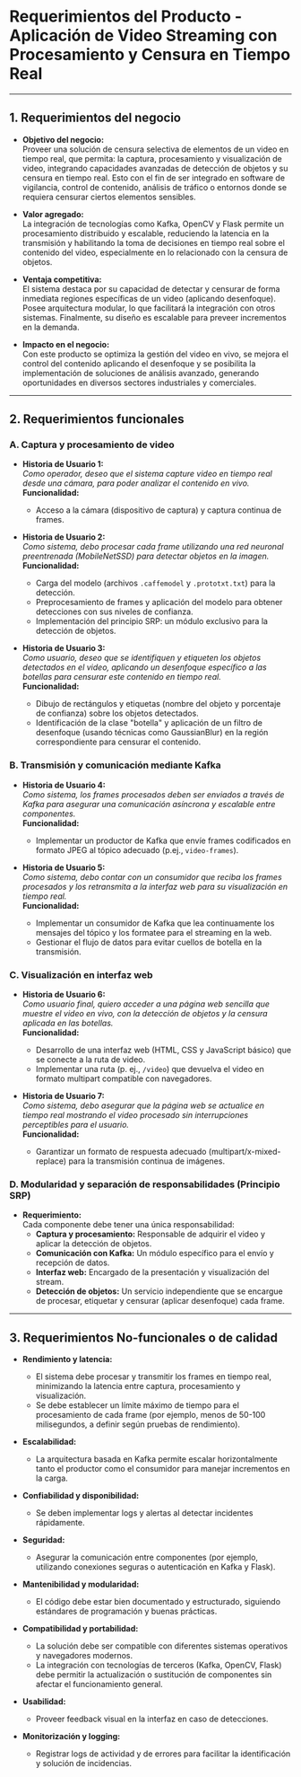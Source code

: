
# Requerimientos del Producto - Aplicación de Video Streaming con Procesamiento y Censura en Tiempo Real

---

## 1. Requerimientos del negocio

- **Objetivo del negocio:**  
  Proveer una solución de censura selectiva de elementos de un video en tiempo real, que permita: la captura, procesamiento y visualización de video, integrando capacidades avanzadas de detección de objetos y su censura en tiempo real. Esto con el fin de ser integrado en software de vigilancia, control de contenido, análisis de tráfico o entornos donde se requiera censurar ciertos elementos sensibles.

- **Valor agregado:**  
  La integración de tecnologías como Kafka, OpenCV y Flask permite un procesamiento distribuido y escalable, reduciendo la latencia en la transmisión y habilitando la toma de decisiones en tiempo real sobre el contenido del video, especialmente en lo relacionado con la censura de objetos.

- **Ventaja competitiva:**  
  El sistema destaca por su capacidad de detectar y censurar de forma inmediata regiones específicas de un video (aplicando desenfoque). Posee arquitectura modular, lo que facilitará la integración con otros sistemas. Finalmente, su diseño es escalable para preveer incrementos en la demanda.

- **Impacto en el negocio:**  
  Con este producto se optimiza la gestión del video en vivo, se mejora el control del contenido aplicando el desenfoque y se posibilita la implementación de soluciones de análisis avanzado, generando oportunidades en diversos sectores industriales y comerciales.

---

## 2. Requerimientos funcionales

### A. Captura y procesamiento de video

- **Historia de Usuario 1:**  
  *Como operador, deseo que el sistema capture video en tiempo real desde una cámara, para poder analizar el contenido en vivo.*  
  **Funcionalidad:**  
  - Acceso a la cámara (dispositivo de captura) y captura continua de frames.

- **Historia de Usuario 2:**  
  *Como sistema, debo procesar cada frame utilizando una red neuronal preentrenada (MobileNetSSD) para detectar objetos en la imagen.*  
  **Funcionalidad:**  
  - Carga del modelo (archivos `.caffemodel` y `.prototxt.txt`) para la detección.  
  - Preprocesamiento de frames y aplicación del modelo para obtener detecciones con sus niveles de confianza.  
  - Implementación del principio SRP: un módulo exclusivo para la detección de objetos.

- **Historia de Usuario 3:**  
  *Como usuario, deseo que se identifiquen y etiqueten los objetos detectados en el video, aplicando un desenfoque específico a las botellas para censurar este contenido en tiempo real.*  
  **Funcionalidad:**  
  - Dibujo de rectángulos y etiquetas (nombre del objeto y porcentaje de confianza) sobre los objetos detectados.  
  - Identificación de la clase "botella" y aplicación de un filtro de desenfoque (usando técnicas como GaussianBlur) en la región correspondiente para censurar el contenido.

### B. Transmisión y comunicación mediante Kafka

- **Historia de Usuario 4:**  
  *Como sistema, los frames procesados deben ser enviados a través de Kafka para asegurar una comunicación asíncrona y escalable entre componentes.*  
  **Funcionalidad:**  
  - Implementar un productor de Kafka que envíe frames codificados en formato JPEG al tópico adecuado (p.ej., `video-frames`).

- **Historia de Usuario 5:**  
  *Como sistema, debo contar con un consumidor que reciba los frames procesados y los retransmita a la interfaz web para su visualización en tiempo real.*  
  **Funcionalidad:**  
  - Implementar un consumidor de Kafka que lea continuamente los mensajes del tópico y los formatee para el streaming en la web.  
  - Gestionar el flujo de datos para evitar cuellos de botella en la transmisión.

### C. Visualización en interfaz web

- **Historia de Usuario 6:**  
  *Como usuario final, quiero acceder a una página web sencilla que muestre el video en vivo, con la detección de objetos y la censura aplicada en las botellas.*  
  **Funcionalidad:**  
  - Desarrollo de una interfaz web (HTML, CSS y JavaScript básico) que se conecte a la ruta de video.  
  - Implementar una ruta (p. ej., `/video`) que devuelva el video en formato multipart compatible con navegadores.

- **Historia de Usuario 7:**  
  *Como sistema, debo asegurar que la página web se actualice en tiempo real mostrando el video procesado sin interrupciones perceptibles para el usuario.*  
  **Funcionalidad:**  
  - Garantizar un formato de respuesta adecuado (multipart/x-mixed-replace) para la transmisión continua de imágenes.  

### D. Modularidad y separación de responsabilidades (Principio SRP)

- **Requerimiento:**  
  Cada componente debe tener una única responsabilidad:
  - **Captura y procesamiento:** Responsable de adquirir el video y aplicar la detección de objetos.  
  - **Comunicación con Kafka:** Un módulo específico para el envío y recepción de datos.  
  - **Interfaz web:** Encargado de la presentación y visualización del stream.  
  - **Detección de objetos:** Un servicio independiente que se encargue de procesar, etiquetar y censurar (aplicar desenfoque) cada frame.

---

## 3. Requerimientos No-funcionales o de calidad

- **Rendimiento y latencia:**  
  - El sistema debe procesar y transmitir los frames en tiempo real, minimizando la latencia entre captura, procesamiento y visualización.  
  - Se debe establecer un límite máximo de tiempo para el procesamiento de cada frame (por ejemplo, menos de 50-100 milisegundos, a definir según pruebas de rendimiento).

- **Escalabilidad:**  
  - La arquitectura basada en Kafka permite escalar horizontalmente tanto el productor como el consumidor para manejar incrementos en la carga.

- **Confiabilidad y disponibilidad:**    
  - Se deben implementar logs y alertas al detectar incidentes rápidamente.

- **Seguridad:**  
  - Asegurar la comunicación entre componentes (por ejemplo, utilizando conexiones seguras o autenticación en Kafka y Flask). 

- **Mantenibilidad y modularidad:**  
  - El código debe estar bien documentado y estructurado, siguiendo estándares de programación y buenas prácticas.

- **Compatibilidad y portabilidad:**  
  - La solución debe ser compatible con diferentes sistemas operativos y navegadores modernos.  
  - La integración con tecnologías de terceros (Kafka, OpenCV, Flask) debe permitir la actualización o sustitución de componentes sin afectar el funcionamiento general.

- **Usabilidad:**    
  - Proveer feedback visual en la interfaz en caso de detecciones.

- **Monitorización y logging:**    
  - Registrar logs de actividad y de errores para facilitar la identificación y solución de incidencias.

